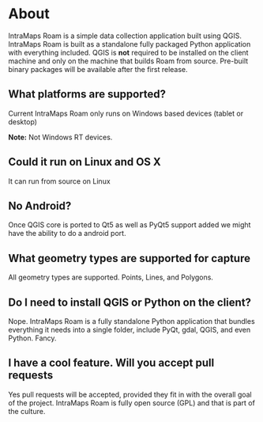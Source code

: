 # About

IntraMaps Roam is a simple data collection application built using QGIS. IntraMaps Roam is built as a standalone fully
 packaged Python application with everything included. QGIS is **not** required to be installed on the client machine 
 and only on the machine that builds Roam from source.  Pre-built binary packages will be available after the first release. 

## What platforms are supported?

Current IntraMaps Roam only runs on Windows based devices (tablet or desktop)

**Note:** Not Windows RT devices.

## Could it run on Linux and OS X

It can run from source on Linux

## No Android?

Once QGIS core is ported to Qt5 as well as PyQt5 support added we might have the ability to do a android port.

## What geometry types are supported for capture

All geometry types are supported. Points, Lines, and Polygons.

## Do I need to install QGIS or Python on the client?

Nope. IntraMaps Roam is a fully standalone Python application that bundles everything it needs into a single folder,
 include PyQt, gdal, QGIS, and even Python.  Fancy.

## I have a cool feature. Will you accept pull requests

Yes pull requests will be accepted, provided they fit in with the overall goal of the project. IntraMaps Roam is fully
 open source (GPL) and that is part of the culture.  
